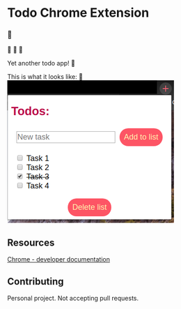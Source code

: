 # Todo Chrome Extension

### 📖

🐶
🌈
🍦

Yet another todo app! 🐰

This is what it looks like: 👀
![todo extension screen shot](https://github.com/FlaviaBastos/todo_extension/blob/master/todo_extension.png "Todo estension screenshot")

## Resources
[Chrome - developer documentation](https://developer.chrome.com/extensions/getstarted)

## Contributing
Personal project. Not accepting pull requests.